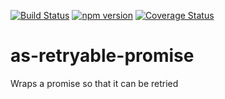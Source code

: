 [![Build Status](https://travis-ci.org/mrstebo/as-retryable-promise.svg?branch=master)](https://travis-ci.org/mrstebo/as-retryable-promise)
[![npm version](https://badge.fury.io/js/as-retryable-promise.svg)](https://badge.fury.io/js/as-retryable-promise)
[![Coverage Status](https://coveralls.io/repos/github/mrstebo/as-retryable-promise/badge.svg?branch=master)](https://coveralls.io/github/mrstebo/as-retryable-promise?branch=master)

# as-retryable-promise

Wraps a promise so that it can be retried
